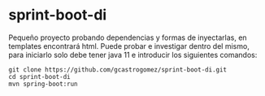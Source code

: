 # sprint-boot-di
Pequeño proyecto probando dependencias y formas de inyectarlas, en templates encontrará html. Puede probar e investigar dentro del mismo, para iniciarlo solo debe tener java 11 e introducir los siguientes comandos:

~~~
git clone https://github.com/gcastrogomez/sprint-boot-di.git
cd sprint-boot-di
mvn spring-boot:run
~~~

